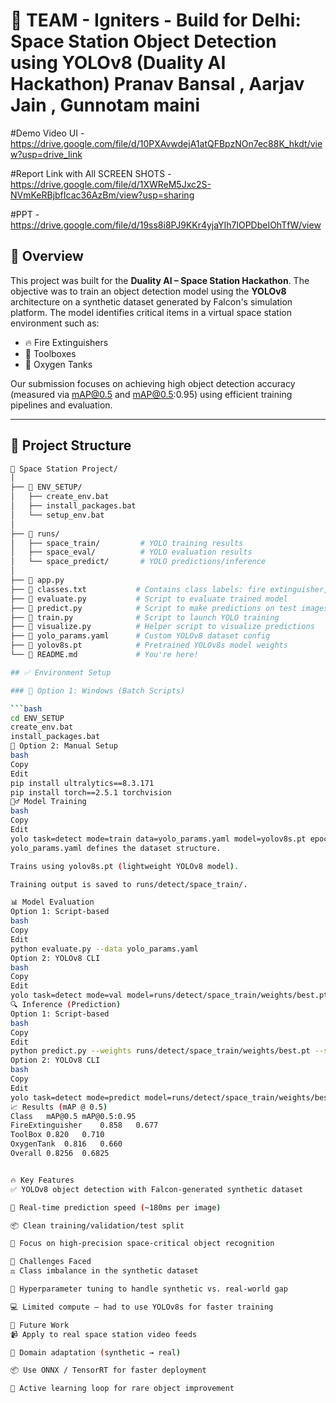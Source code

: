 # 🚀 TEAM - Igniters - Build for Delhi: Space Station Object Detection using YOLOv8 (Duality AI Hackathon) Pranav Bansal , Aarjav Jain , Gunnotam maini

#Demo Video UI - https://drive.google.com/file/d/10PXAvwdejA1atQFBpzNOn7ec88K_hkdt/view?usp=drive_link

#Report Link with All SCREEN SHOTS - https://drive.google.com/file/d/1XWReM5Jxc2S-NVmKeRBjbfIcac36AzBm/view?usp=sharing

#PPT - https://drive.google.com/file/d/19ss8i8PJ9KKr4yjaYIh7lOPDbeIOhTfW/view

## 🧠 Overview

This project was built for the **Duality AI – Space Station Hackathon**. The objective was to train an object detection model using the **YOLOv8** architecture on a synthetic dataset generated by Falcon's simulation platform. The model identifies critical items in a virtual space station environment such as:

- 🔥 Fire Extinguishers  
- 🧰 Toolboxes  
- 🧪 Oxygen Tanks  

Our submission focuses on achieving high object detection accuracy (measured via mAP@0.5 and mAP@0.5:0.95) using efficient training pipelines and evaluation.

---

## 📁 Project Structure

```bash
📂 Space Station Project/
│
├── 📁 ENV_SETUP/
│   ├── create_env.bat
│   ├── install_packages.bat
│   └── setup_env.bat
│
├── 📁 runs/
│   ├── space_train/         # YOLO training results
│   ├── space_eval/          # YOLO evaluation results
│   └── space_predict/       # YOLO predictions/inference
│
├── 📄 app.py                
├── 📄 classes.txt           # Contains class labels: fire extinguisher, toolbox, oxygen tank
├── 📄 evaluate.py           # Script to evaluate trained model
├── 📄 predict.py            # Script to make predictions on test images
├── 📄 train.py              # Script to launch YOLO training
├── 📄 visualize.py          # Helper script to visualize predictions
├── 📄 yolo_params.yaml      # Custom YOLOv8 dataset config
├── 📄 yolov8s.pt            # Pretrained YOLOv8s model weights
└── 📄 README.md             # You're here!

## ✅ Environment Setup

### 🔧 Option 1: Windows (Batch Scripts)

```bash
cd ENV_SETUP
create_env.bat
install_packages.bat
🔧 Option 2: Manual Setup
bash
Copy
Edit
pip install ultralytics==8.3.171
pip install torch==2.5.1 torchvision
🏋️‍♂️ Model Training
bash
Copy
Edit
yolo task=detect mode=train data=yolo_params.yaml model=yolov8s.pt epochs=50 imgsz=640
yolo_params.yaml defines the dataset structure.

Trains using yolov8s.pt (lightweight YOLOv8 model).

Training output is saved to runs/detect/space_train/.

📊 Model Evaluation
Option 1: Script-based
bash
Copy
Edit
python evaluate.py --data yolo_params.yaml
Option 2: YOLOv8 CLI
bash
Copy
Edit
yolo task=detect mode=val model=runs/detect/space_train/weights/best.pt data=yolo_params.yaml
🔍 Inference (Prediction)
Option 1: Script-based
bash
Copy
Edit
python predict.py --weights runs/detect/space_train/weights/best.pt --source test/
Option 2: YOLOv8 CLI
bash
Copy
Edit
yolo task=detect mode=predict model=runs/detect/space_train/weights/best.pt source=test/
📈 Results (mAP @ 0.5)
Class	mAP@0.5	mAP@0.5:0.95
FireExtinguisher	0.858	0.677
ToolBox	0.820	0.710
OxygenTank	0.816	0.660
Overall	0.8256	0.6825


🔥 Key Features
✅ YOLOv8 object detection with Falcon-generated synthetic dataset

🚀 Real-time prediction speed (~180ms per image)

📦 Clean training/validation/test split

🧠 Focus on high-precision space-critical object recognition

🚧 Challenges Faced
⚖️ Class imbalance in the synthetic dataset

🧪 Hyperparameter tuning to handle synthetic vs. real-world gap

💻 Limited compute — had to use YOLOv8s for faster training

🌱 Future Work
📹 Apply to real space station video feeds

🧠 Domain adaptation (synthetic → real)

📦 Use ONNX / TensorRT for faster deployment

🤖 Active learning loop for rare object improvement

